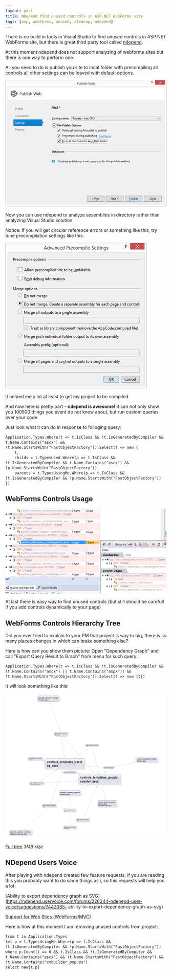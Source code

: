 ```yaml
---
layout: post
title: NDepend find unused controls in ASP.NET WebForms site
tags: [asp, webforms, unused, cleanup, ndepend]
---
```


There is no build in tools in Visual Studio to find unused controls in ASP.NET WebForms site, but there is great third party tool called [ndepend](http://www.ndepend.com/).

At this moment ndepend does not support analyzing of webforms sites but there is one way to perform one.

All you need to do is publish you site to local folder with precompiling all controls all other settings can be leaved with default options.

![Precompile](/images/ndepend/precompile.png)

Now you can use ndepend to analyze assemblies in directory rather than analyzing Visual Studio solution

Notice: If you will get circular reference errors or something like this, try tune precompilation settings like this:

![Precompile settings](/images/ndepend/precompile_settings.png)

It helped me a lot at least to get my project to be compiled

And now here is pretty part - **ndepend is awesome!** it can not only show you 100500 things you event do not know about, but run custom queries over your code

Just look what it can do in response to folloging query:

    Application.Types.Where(t => t.IsClass && !t.IsGeneratedByCompiler && t.Name.Contains("ascx") && !t.Name.StartsWith("FastObjectFactory")).Select(t => new {
        t,
        childs = t.TypesUsed.Where(p => t.IsClass && !t.IsGeneratedByCompiler && t.Name.Contains("ascx") && !p.Name.StartsWith("FastObjectFactory")),
        parents = t.TypesUsingMe.Where(p => t.IsClass && !t.IsGeneratedByCompiler && !p.Name.StartsWith("FastObjectFactory"))
    })


WebForms Controls Usage
-----------------------

![WebForms Controls Usage](/images/ndepend/ndepend_webforms_controls_usage.png)

At last there is easy way to find unused controls (but still should be carefull if you add controls dynamically to your page)


WebForms Controls Hierarchy Tree
--------------------------------

Did you ever tried to explain to your PM that project is way to big, there is so many places changes in which can brake something else?

Here is how can you show them picture: Open "Dependency Graph" and call "Export Query Result to Graph" from menu for such query:

    Application.Types.Where(t => t.IsClass && !t.IsGeneratedByCompiler && (t.Name.Contains("ascx") || t.Name.Contains("aspx")) && !t.Name.StartsWith("FastObjectFactory")).Select(t => new {t})

It will look something like this:

![WebForms Controls Hierarchy](/images/ndepend/ndepend_webforms_controls_hierarchy_preview.png)

[Full tree](/images/ndepend/ndepend_webforms_controls_hierarchy.png) *3MB size*

NDepend Users Voice
-------------------

After playing with ndepend created few feature requests, if you are reading this you probably want to do same things as i, so this requests will help you a lot:

[Ability to export dependency graph as SVG](https://ndepend.uservoice.com/forums/226344-ndepend-user-voice/suggestions/7442035-
ability-to-export-dependency-graph-as-svg)

[Support for Web Sites (WebForms/MVC)](https://ndepend.uservoice.com/forums/226344-ndepend-user-voice/suggestions/7442068-support-for-web-sites-webforms-mvc)


Here is how at this moment I am removing unused controls from project:

    from t in Application.Types
    let p = t.TypesUsingMe.Where(p => t.IsClass && !t.IsGeneratedByCompiler && !p.Name.StartsWith("FastObjectFactory"))
    where p.Count() == 0 && t.IsClass && !t.IsGeneratedByCompiler && t.Name.Contains("ascx") && !t.Name.StartsWith("FastObjectFactory") && !t.Name.Contains("cvbuilder_popups")
    select new{t,p}
